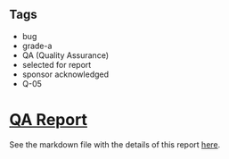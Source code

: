 ## Tags

- bug
- grade-a
- QA (Quality Assurance)
- selected for report
- sponsor acknowledged
- Q-05

# [QA Report](https://github.com/code-423n4/2023-05-party-findings/issues/5) 

See the markdown file with the details of this report [here](https://github.com/code-423n4/2023-05-party-findings/blob/main/data/gjaldon-Q.md).